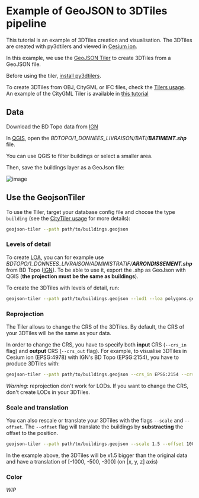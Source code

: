 # Example of GeoJSON to 3DTiles pipeline

This tutorial is an example of 3DTiles creation and visualisation. The 3DTiles are created with py3dtilers and viewed in [Cesium ion](https://cesium.com/ion).

In this example, we use the [GeoJSON Tiler](https://github.com/VCityTeam/py3dtilers/tree/master/py3dtilers/GeojsonTiler) to create 3DTiles from a GeoJSON file.

Before using the tiler, [install py3dtilers](https://github.com/VCityTeam/py3dtilers#installation-from-sources).

To create 3DTiles from OBJ, CityGML or IFC files, check the [Tilers usage](https://github.com/VCityTeam/py3dtilers#usage). An example of the CityGML Tiler is available in [this tutorial](./Doc/cityGML_to_3DTiles_example.md)

## Data

Download the BD Topo data from [IGN](https://geoservices.ign.fr/telechargement)

In [QGIS](https://www.qgis.org/en/site/), open the _BDTOPO/1_DONNEES_LIVRAISON/BATI/__BATIMENT.shp___ file.

You can use QGIS to filter buildings or select a smaller area.

Then, save the buildings layer as a GeoJson file:

![image](https://user-images.githubusercontent.com/32875283/152004767-954ead5e-5cff-4c74-bca5-820c9702805e.png)

## Use the GeojsonTiler

To use the Tiler, target your database config file and choose the type `building` (see the [CityTiler usage](https://github.com/VCityTeam/py3dtilers/blob/master/py3dtilers/CityTiler/README.md) for more details):

```bash
geojson-tiler --path path/to/buildings.geojson
```

### Levels of detail

To create [LOA](https://github.com/VCityTeam/py3dtilers/blob/master/py3dtilers/GeojsonTiler/README.md#loa), you can for example use _BDTOPO/1_DONNEES_LIVRAISON/ADMINISTRATIF/__ARRONDISSEMENT.shp___ from BD Topo ([IGN](https://geoservices.ign.fr/telechargement)). To be able to use it, export the .shp as GeoJson with QGIS (__the projection must be the same as buildings__).

To create the 3DTiles with levels of detail, run:

```bash
geojson-tiler --path path/to/buildings.geojson --lod1 --loa polygons.geojson
```

### Reprojection

The Tiler allows to change the CRS of the 3DTiles. By default, the CRS of your 3DTiles will be the same as your data.

In order to change the CRS, you have to specify both __input__ CRS (`--crs_in` flag) and __output__ CRS (`--crs_out` flag). For example, to visualise 3DTiles in Cesium ion (EPSG:4978) with IGN's BD Topo (EPSG:2154), you have to produce 3DTiles with:

```bash
geojson-tiler --path path/to/buildings.geojson --crs_in EPSG:2154 --crs_out EPSG:4978
```

_Warning_: reprojection don't work for LODs. If you want to change the CRS, don't create LODs in your 3DTiles.

### Scale and translation

You can also rescale or translate your 3DTiles with the flags `--scale` and `--offset`. The `--offset` flag will translate the buildings by __substracting__ the offset to the position.

```bash
geojson-tiler --path path/to/buildings.geojson --scale 1.5 --offset 1000 500 300
```

In the example above, the 3DTiles will be x1.5 bigger than the original data and have a translation of \[-1000, -500, -300\] (on \[x, y, z\] axis)

### Color

_WIP_

